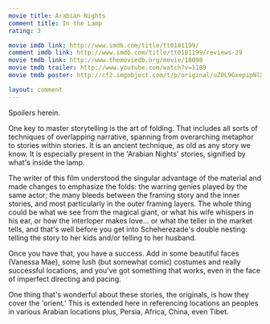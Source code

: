```yaml
---
movie title: Arabian Nights
comment title: In the Lamp
rating: 3

movie imdb link: http://www.imdb.com/title/tt0181199/
comment imdb link: http://www.imdb.com/title/tt0181199/reviews-29
movie tmdb link: http://www.themoviedb.org/movie/18098
movie tmdb trailer: http://www.youtube.com/watch?v=1189
movie tmdb poster: http://cf2.imgobject.com/t/p/original/uZ0L9GxepipNlXrST5W5aRa0nz8.jpg

layout: comment
---
```


Spoilers herein.

One key to master storytelling is the art of folding. That includes all sorts of techniques of overlapping narrative, spanning from overarching metaphor to stories within stories. It is an ancient technique, as old as any story we know. It is especially present in the 'Arabian Nights' stories, signified by what's inside the lamp.

The writer of this film understood the singular advantage of the material and made changes to emphasize the folds: the warring genies played by the same actor; the many bleeds between the framing story and the inner stories, and most particularly in the outer framing layers. The whole thing could be what we see from the magical giant, or what his wife whispers in his ear, or how the interloper makes love... or what the teller in the market tells, and that's well before you get into Scheherezade's double nesting: telling the story to her kids and/or telling to her husband.

Once you have that, you have a success. Add in some beautiful faces (Vanessa Mae), some lush (but somewhat comic) costumes and really successful locations, and you've got something that works, even in the face of imperfect directing and pacing.

One thing that's wonderful about these stories, the originals, is how they cover the 'orient.' This is extended here in referencing locations an peoples in various Arabian locations plus, Persia, Africa, China, even Tibet.